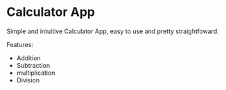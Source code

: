 # Calculator App

Simple and intuitive Calculator App, easy to use and pretty straightfoward.

Features:
- Addition
- Subtraction
- multiplication
- Division
